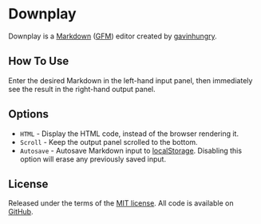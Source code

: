 Downplay
========
Downplay is a [Markdown](http://daringfireball.net/projects/markdown/)
([GFM](https://help.github.com/articles/github-flavored-markdown)) editor
created by [gavinhungry](https://gavinhungry.com).

How To Use
----------
Enter the desired Markdown in the left-hand input panel, then immediately see
the result in the right-hand output panel.

Options
-------
- `HTML` - Display the HTML code, instead of the browser rendering it.
- `Scroll` - Keep the output panel scrolled to the bottom.
- `Autosave` - Autosave Markdown input to [localStorage](https://developer.mozilla.org/en-US/docs/Web/Guide/API/DOM/Storage).
  Disabling this option will erase any previously saved input.

License
-------
Released under the terms of the [MIT license](http://tldrlegal.com/license/mit-license).
All code is available on [GitHub](https://github.com/gavinhungry/downplay).
